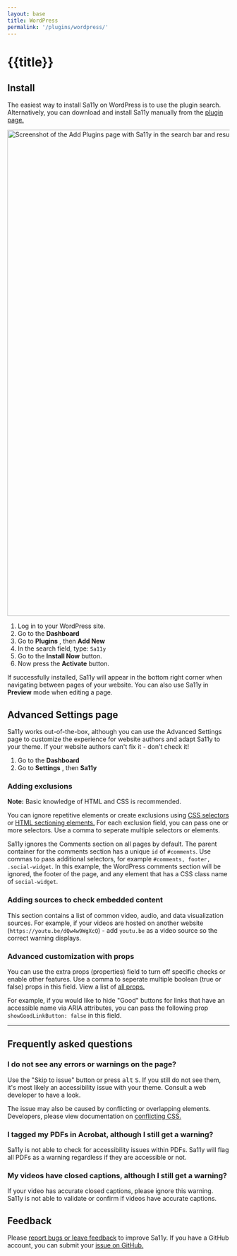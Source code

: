 ```yaml
---
layout: base
title: WordPress
permalink: '/plugins/wordpress/'
---
```


<h1>{{title}} <i class="bi bi-wordpress"></i></h1>

## Install
The easiest way to install Sa11y on WordPress is to use the plugin search. Alternatively, you can download and install Sa11y manually from the [plugin page.](https://wordpress.org/plugins/sa11y/)

<img width="1100" class="img-fluid img-thumbnail mb-4" alt="Screenshot of the Add Plugins page with Sa11y in the search bar and results." src="{{ '/images/screenshots/wordpress-add-plugin.webp' | url }}">

1. Log in to your WordPress site.
2. Go to the **Dashboard**
3. Go to **Plugins** <i class="bi bi-arrow-right"></i><span class="sr-only">, then</span> **Add New**
4. In the search field, type: `Sa11y`
5. Go to the **Install Now** button.
6. Now press the **Activate** button.

If successfully installed, Sa11y will appear in the bottom right corner when navigating between pages of your website. You can also use Sa11y in **Preview** mode when editing a page.

## Advanced Settings page
Sa11y works out-of-the-box, although you can use the Advanced Settings page to customize the experience for website authors and adapt Sa11y to your theme. If your website authors can't fix it - don't check it!

1. Go to the **Dashboard**
2. Go to **Settings** <i class="bi bi-arrow-right"></i><span class="sr-only">, then</span> **Sa11y**

### Adding exclusions

<p class="alert alert-warning"><i class="bi bi-exclamation-octagon-fill"></i> <strong>Note:</strong> Basic knowledge of HTML and CSS is recommended.</p>

 You can ignore repetitive elements or create exclusions using [CSS selectors](https://www.w3schools.com/cssref/css_selectors.asp) or [HTML sectioning elements.](https://www.w3.org/TR/wai-aria-practices/examples/landmarks/HTML5.html) For each exclusion field, you can pass one or more selectors. Use a comma to seperate multiple selectors or elements.

Sa11y ignores the Comments section on all pages by default. The parent container for the comments section has a unique `id` of `#comments`. Use commas to pass additional selectors, for example `#comments, footer, .social-widget`. In this example, the WordPress comments section will be ignored, the footer of the page, and any element that has a CSS class name of `social-widget`.

### Adding sources to check embedded content
This section contains a list of common video, audio, and data visualization sources. For example, if your videos are hosted on another website (`https://youtu.be/dQw4w9WgXcQ`) - add `youtu.be` as a video source so the correct warning displays.

### Advanced customization with props
You can use the extra props (properties) field to turn off specific checks or enable other features. Use a comma to seperate multiple boolean (true or false) props in this field. View a list of <a href="{{ '/developers/props/' | url}}">all props.</a>

For example, if you would like to hide "Good" buttons for links that have an accessible name via ARIA attributes, you can pass the following prop `showGoodLinkButton: false` in this field.

<hr aria-hidden="true" class="mt-5">

## Frequently asked questions

### I do not see any errors or warnings on the page?
Use the "Skip to issue" button or press <kbd>alt</kbd> <kbd>S</kbd>. If you still do not see them, it's most likely an accessibility issue with your theme. Consult a web developer to have a look.

The issue may also be caused by conflicting or overlapping elements. Developers, please view documentation on <a href="{{ '/developers/conflicting-css/' | url }}">conflicting CSS.</a>

### I tagged my PDFs in Acrobat, although I still get a warning?
Sa11y is not able to check for accessibility issues within PDFs. Sa11y will flag all PDFs as a warning regardless if they are accessible or not.

### My videos have closed captions, although I still get a warning?
If your video has accurate closed captions, please ignore this warning. Sa11y is not able to validate or confirm if videos have accurate captions.

## Feedback
Please [report bugs or leave feedback](https://forms.gle/sjzK9XykETaoqZv99) to improve Sa11y. If you have a GitHub account, you can submit your [issue on GitHub.](https://github.com/ryersondmp/sa11y/issues)